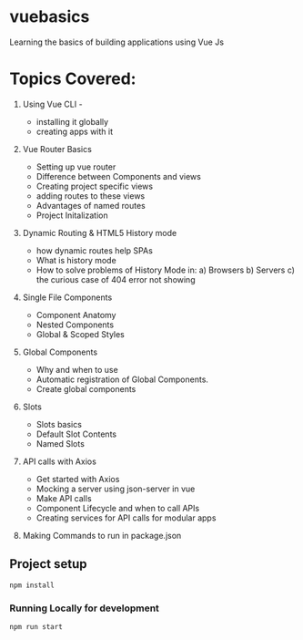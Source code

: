 # vuebasics

Learning the basics of building applications using Vue Js

Topics Covered:
================
1. Using Vue CLI - 
    - installing it globally 
    - creating apps with it 

2. Vue Router Basics
    - Setting up vue router
    - Difference between Components and views
    - Creating project specific views
    - adding routes to these views
    - Advantages of named routes
    - Project Initalization

3. Dynamic Routing & HTML5 History mode
    - how dynamic routes help SPAs
    - What is history mode 
    - How to solve problems of History Mode in:
        a) Browsers
        b) Servers
        c) the curious case of 404 error not showing

4. Single File Components
    - Component Anatomy
    - Nested Components
    - Global & Scoped Styles

5. Global Components
    - Why and when to use
    - Automatic registration of Global Components.
    - Create global components

6.  Slots
    - Slots basics
    - Default Slot Contents
    - Named Slots 

7.  API calls with Axios
    - Get started with Axios
    - Mocking a server using json-server in vue
    - Make API calls
    - Component Lifecycle and when to call APIs
    - Creating services for API calls for modular apps

8.  Making Commands to run in package.json

## Project setup
```
npm install
```
### Running Locally for development
```
npm run start
```

